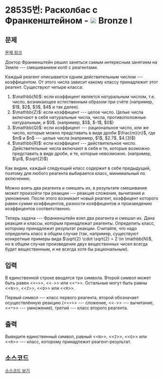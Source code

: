 # 28535번: Расколбас с Франкенштейном - <img src="https://static.solved.ac/tier_small/5.svg" style="height:20px" /> Bronze I

<!-- performance -->

<!-- 문제 제출 후 깃허브에 푸시를 했을 때 제출한 코드의 성능이 입력될 공간입니다.-->

<!-- end -->

## 문제

[문제 링크](https://boj.kr/28535)


<p>Доктор Франкенштейн решил заняться самым интересным занятием на Земле --- смешиванием колб с реагентами.</p>

<p>Каждый реагент описывается одним действительным числом --- коэффицентом. От этого числа зависит какому классу принадлежит этот реагент. Существуют четыре класса:</p>

<ol>
<li>$\mathbb{N}$: если коэффицент является натуральным числом, т.е. число, возникающее естественным образом при счёте (например, $1$, $2$, $3$, $4$ и так далее).</li>
<li>$\mathbb{Z}$: если коэффицент --- целое число. Целые числа включают в себя натуральные числа, числа, противоположные натуральным, и $0$. (например, $5$, $-1$, $0$)</li>
<li>$\mathbb{Q}$: если коэффицент --- рациональное число, или же число, которые можно представить в виде дроби $\frac{m}{n}$, где $m$ и $n$ --- целые числа (например, $1$, $2.7$, $4.(3)$)</li>
<li>$\mathbb{R}$: если коэффицент --- действительное число. Действительные числа включают в себя и те, которые возможно представить в виде дроби, и те, которые невозможно. (например, $\pi$, $\sqrt{2}$)</li>
</ol>

<p>Как видим, каждый следующий класс содержит в себе предыдущий, поэтому для любого реагента выбирается класс, минимальный по включению.</p>

<p>Можно взять два реагента и смешать их, в результате смешивания может произойти три реакции --- реакция сложения, вычитания и умножения. После этого возникает новый реагент, коэффицент которого равен сумме коэффицентов, разности коэффицентов и произведению коэффицентов соответственно.</p>

<p>Теперь задача --- Франкенштейн взял два реагента и смешал их. Дана реакция и классы, которым принадлежат реагенты. Определить класс, которому принадлежит результат реакции. Считайте, что надо определить класс в общем случае (так, например, существуют конкретные примеры вида $\sqrt{2} \cdot \sqrt{2} = 2 \in \mathbb{N}$, но в общем случае произведение двух вещественных чисел всегда будет вещественным, и не всегда хотя бы рациональным).</p>



## 입력


<p>В единственной строке вводятся три символа. Второй символ может быть равен &lt;&lt;<code>+</code>&gt;&gt;, &lt;&lt;<code>-</code>&gt;&gt; или &lt;&lt;<code>*</code>&gt;&gt;. Остальные могут быть равны &lt;&lt;<code>N</code>&gt;&gt;, &lt;&lt;<code>Z</code>&gt;&gt;, &lt;&lt;<code>Q</code>&gt;&gt; или &lt;&lt;<code>R</code>&gt;&gt;.</p>

<p>Первый символ --- класс первого реагента, второй обозначает осуществлённую реакцию (&lt;&lt;<code>+</code>&gt;&gt; --- сложение, &lt;&lt;<code>-</code>&gt;&gt; --- вычитание, &lt;&lt;<code>*</code>&gt;&gt; --- умножение), третий --- класс второго реагента.</p>



## 출력


<p>Выведите единственный символ, равный &lt;&lt;<code>N</code>&gt;&gt;, &lt;&lt;<code>Z</code>&gt;&gt;, &lt;&lt;<code>Q</code>&gt;&gt; или &lt;&lt;<code>R</code>&gt;&gt; --- класс, которому принадлежит реагент-результат.</p>



## 소스코드

[소스코드 보기](Расколбас%20с%20Франкенштейном.cpp)